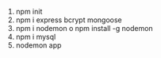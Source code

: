 1. npm init
2. npm i express bcrypt mongoose
3. npm i nodemon o npm install -g nodemon
4. npm i mysql
5. nodemon app
